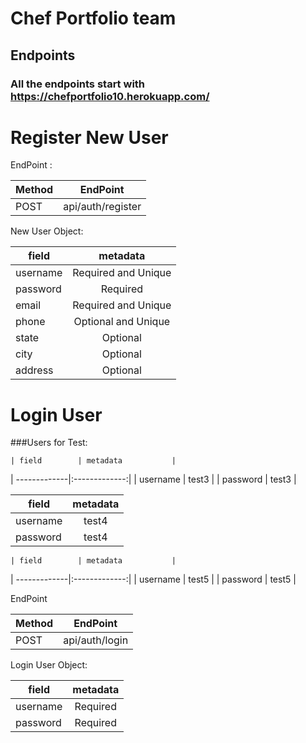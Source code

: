 # Chef Portfolio team

## Endpoints

### All the endpoints start with https://chefportfolio10.herokuapp.com/


                                 
   # Register New User
   
   EndPoint :




| Method        | EndPoint           | 
| ------------- |:-------------:| 
| POST      | api/auth/register|



                        
                                                              
   New User Object: 
   
   
   
   
   | field        | metadata           | 
   | -------------|:-------------:| 
   |  username   | Required and Unique
   |   password    |  Required   |
   |    email       |  Required and Unique |
   |   phone       |  Optional and Unique  |
   |      state       |  Optional  |
   |     city        |  Optional   |
   |    address     |  Optional    |
                    
   
   
   
 
            

   # Login User
   ###Users for Test: 
   
   
    | field        | metadata           | 
   | -------------|:-------------:| 
   | username     |     test3  | 
   | password     |     test3   |
   
   
   
   | field        | metadata           | 
   | -------------|:-------------:| 
   | username     |     test4  | 
   | password     |     test4   |
   
   
   
   
    | field        | metadata           | 
   | -------------|:-------------:| 
   | username     |     test5  | 
   | password     |     test5   |
   
   
   
   EndPoint
   
   
   Method        |           EndPoint
   | -------------|:-------------:| 
   | POST         |  api/auth/login|
                   
                       
   
   Login User Object: 
   
   
   
   | field        | metadata           | 
   | -------------|:-------------:| 
   | username     |     Required  | 
   | password     |     Required   |
   
   
   
   
   

   
